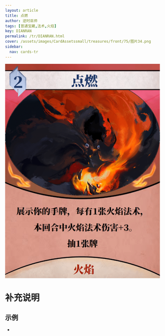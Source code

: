 ```yaml
---
layout: article
title: 点燃
author: 逆时巫师
tags: [普通宝藏,法术,火焰]
key: DIANRAN
permalink: /tr/DIANRAN.html
cover: /assets/images/CardAssetssmall/treasures/front/75/图片34.png
sidebar:
  nav: cards-tr
---
```

![](/assets/images/CardAssets/treasures/front/75/图片34.png)

# 补充说明



## 示例
* 
